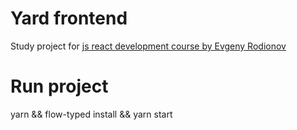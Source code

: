 # Yard frontend

Study project for [js react development course by Evgeny Rodionov](https://kurskurskurs.erodionov.ru/)

# Run project

yarn && flow-typed install && yarn start
